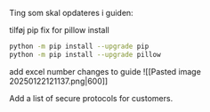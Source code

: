 Ting som skal opdateres i guiden:

tilføj pip fix for pillow install
  ```bash
python -m pip install --upgrade pip
python -m pip install --upgrade pillow
```

add excel number changes to guide
![[Pasted image 20250122121137.png|600]]



Add a list of secure protocols for customers.
